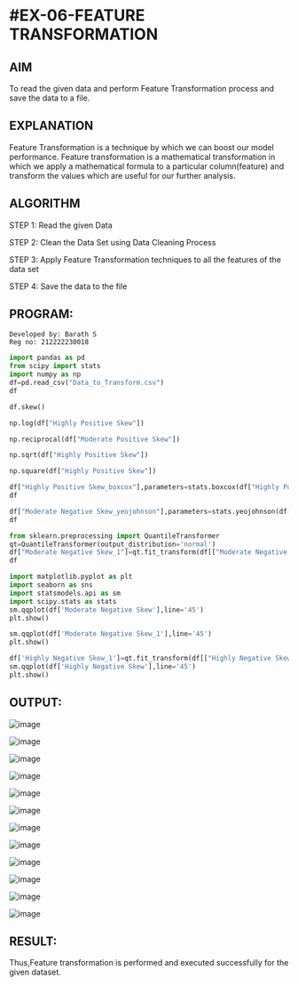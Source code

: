 # #EX-06-FEATURE TRANSFORMATION

## AIM

To read the given data and perform Feature Transformation process and save the data to a file.

## EXPLANATION

Feature Transformation is a technique by which we can boost our model performance. Feature transformation is a mathematical transformation in which we apply a mathematical formula to a particular column(feature) and transform the values which are useful for our further analysis.

## ALGORITHM

STEP 1: Read the given Data

STEP 2: Clean the Data Set using Data Cleaning Process

STEP 3: Apply Feature Transformation techniques to all the features of the data set

STEP 4: Save the data to the file




## PROGRAM:

```
Developed by: Barath S
Reg no: 212222230018
```
```python
import pandas as pd
from scipy import stats
import numpy as np
df=pd.read_csv("Data_to_Transform.csv")
df

df.skew()

np.log(df["Highly Positive Skew"])

np.reciprocal(df["Moderate Positive Skew"])

np.sqrt(df["Highly Positive Skew"])

np.square(df["Highly Positive Skew"])

df["Highly Positive Skew_boxcox"],parameters=stats.boxcox(df["Highly Positive Skew"])
df

df["Moderate Negative Skew_yeojohnson"],parameters=stats.yeojohnson(df["Moderate Negative Skew"])
df

from sklearn.preprocessing import QuantileTransformer
qt=QuantileTransformer(output_distribution='normal')
df["Moderate Negative Skew_1"]=qt.fit_transform(df[["Moderate Negative Skew"]])
df

import matplotlib.pyplot as plt
import seaborn as sns
import statsmodels.api as sm
import scipy.stats as stats
sm.qqplot(df['Moderate Negative Skew'],line='45')
plt.show()

sm.qqplot(df['Moderate Negative Skew_1'],line='45')
plt.show()

df['Highly Negative Skew_1']=qt.fit_transform(df[["Highly Negative Skew"]])
sm.qqplot(df['Highly Negative Skew'],line='45')
plt.show()
```

## OUTPUT:
![image](https://github.com/soundariyan18/ODD2023-Datascience-Ex06/assets/119393307/26efb87b-7cc0-46f4-960c-f37269841add)

![image](https://github.com/soundariyan18/ODD2023-Datascience-Ex06/assets/119393307/fa2c987c-f929-448a-9819-20686679d629)

![image](https://github.com/soundariyan18/ODD2023-Datascience-Ex06/assets/119393307/01c2f997-6a49-4188-bd4d-59d121cbf910)

![image](https://github.com/soundariyan18/ODD2023-Datascience-Ex06/assets/119393307/af75ed4a-4dc0-4865-80ad-98fe4ac6f43c)

![image](https://github.com/soundariyan18/ODD2023-Datascience-Ex06/assets/119393307/722f9e2b-eb50-4ba5-85cb-96f64290f24e)

![image](https://github.com/soundariyan18/ODD2023-Datascience-Ex06/assets/119393307/4586d3d8-2333-4cb6-8645-8b7498167e44)

![image](https://github.com/soundariyan18/ODD2023-Datascience-Ex06/assets/119393307/617a41e5-d768-4080-9bb9-962302331b94)

![image](https://github.com/soundariyan18/ODD2023-Datascience-Ex06/assets/119393307/0d3c68e8-5a33-4ad3-9ea8-0b2c405980ca)

![image](https://github.com/soundariyan18/ODD2023-Datascience-Ex06/assets/119393307/1f19fde8-ca41-43e9-a117-a3aa9770d32c)

![image](https://github.com/soundariyan18/ODD2023-Datascience-Ex06/assets/119393307/a88dcd76-2cb3-4012-83ac-1a41d89ab3ad)

![image](https://github.com/soundariyan18/ODD2023-Datascience-Ex06/assets/119393307/c6d3bad8-ca05-4ff4-a78a-668bcbcbf32c)

![image](https://github.com/soundariyan18/ODD2023-Datascience-Ex06/assets/119393307/6ce7db32-fcd2-418a-9fa6-716ecfc5b002)


## RESULT:
Thus,Feature transformation is performed and executed successfully for the given dataset.
